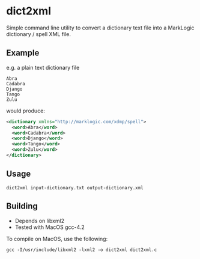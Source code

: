 dict2xml
========

Simple command line utility to convert a dictionary text file into a MarkLogic dictionary / spell XML file.

Example
-------

e.g. a plain text dictionary file

```   
Abra
Cadabra
Django
Tango
Zulu
```

would produce:

```xml
<dictionary xmlns="http://marklogic.com/xdmp/spell">
  <word>Abra</word>
  <word>Cadabra</word>
  <word>Django</word>
  <word>Tango</word>
  <word>Zulu</word>
</dictionary>
```

Usage
-----

```
dict2xml input-dictionary.txt output-dictionary.xml
```

Building
--------

* Depends on libxml2
* Tested with MacOS gcc-4.2

To compile on MacOS, use the following:

```
gcc -I/usr/include/libxml2 -lxml2 -o dict2xml dict2xml.c
```

